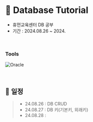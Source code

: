 # 📖 Database Tutorial
- 휴먼교육센터 DB 공부
- 기간 : 2024.08.26 ~ 2024.

<br/>

### Tools
![Oracle](https://img.shields.io/badge/oracle-F80000.svg?&style=for-the-badge&logo=oracle&logoColor=white)

<br/>

## 📝 일정
> - 24.08.26 : DB CRUD
> - 24.08.27 : DB 키(기본키, 외래키)
> - 24.08.28 : 
